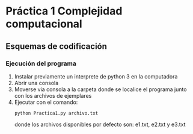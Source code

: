 # Práctica 1 Complejidad computacional

## Esquemas de codificación

### Ejecución del programa

1. Instalar previamente un interprete de python 3 en la computadora
2. Abrir una consola
3. Moverse via consola a la carpeta donde se localice el programa junto con los archivos de ejemplares
4. Ejecutar con el comando: 
   ```
   python Practica1.py archivo.txt 
   
   ```
   donde los archivos disponibles por defecto son: e1.txt, e2.txt y e3.txt
